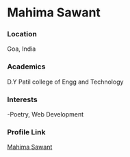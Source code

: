 # Mahima Sawant

### Location

Goa, India

### Academics

D.Y Patil college of Engg and Technology

### Interests

-Poetry, Web Development

### Profile Link

[Mahima Sawant](https://github.com/mahimasawant)

